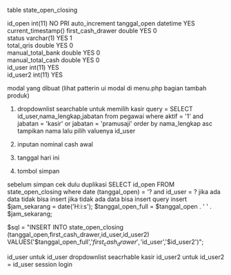 table state_open_closing

id_open	int(11)	NO	PRI		auto_increment
tanggal_open	datetime	YES		current_timestamp()	
first_cash_drawer	double	YES		0	
status	varchar(1)	YES		1	
total_qris	double	YES		0	
manual_total_bank	double	YES		0	
manual_total_cash	double	YES		0	
id_user	int(11)	YES			
id_user2	int(11)	YES			

modal yang dibuat (lihat patterin ui modal di menu.php bagian tambah produk)
1. dropdownlist searchable untuk memilih kasir
   query = SELECT id_user,nama_lengkap,jabatan from pegawai where aktif = '1' and jabatan = 'kasir' or jabatan = 'pramusaji' order by nama_lengkap asc
   tampikan nama lalu pilih valuenya id_user

2. inputan nominal cash awal
3. tanggal hari ini

4. tombol simpan

sebelum simpan cek dulu duplikasi
SELECT id_open FROM state_open_closing where date (tanggal_open) = '? and id_user = ?
jika ada data tidak bisa insert
jika tidak ada data bisa insert
query insert
$jam_sekarang = date('H:i:s');
$tanggal_open_full = $tanggal_open . ' ' . $jam_sekarang;


$sql = "INSERT INTO state_open_closing (tanggal_open,first_cash_drawer,id_user,id_user2) 
VALUES('$tanggal_open_full','$first_cash_drawer','$id_user','$id_user2')";


id_user untuk id_user dropdownlist seacrhable kasir
id_user2 untuk id_user2 = id_user session login
